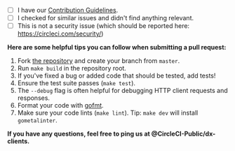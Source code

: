 - [ ] I have our [Contribution Guidelines](./CONTRIBUTING.md).
- [ ] I checked for similar issues and didn't find anything relevant.
- [ ] This is not a security issue (which should be reported here: https://circleci.com/security/)

**Here are some helpful tips you can follow when submitting a pull request:**

1. Fork [the repository](https://github.com/CircleCI-Public/circleci-cli) and create your branch from `master`.
2. Run `make build` in the repository root.
3. If you've fixed a bug or added code that should be tested, add tests!
4. Ensure the test suite passes (`make test`).
5. The `--debug` flag is often helpful for debugging HTTP client requests and responses.
6. Format your code with [gofmt](https://golang.org/cmd/gofmt/).
7. Make sure your code lints (`make lint`). Tip: `make dev` will install `gometalinter`.

**If you have any questions, feel free to ping us at @CircleCI-Public/dx-clients.**
